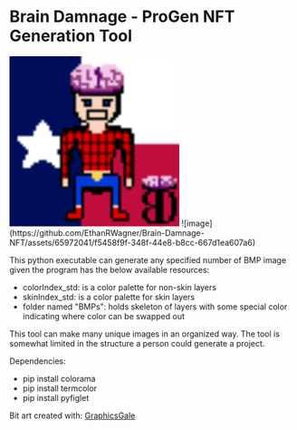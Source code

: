 # Brain Damnage - ProGen NFT Generation Tool
<img src="https://raw.githubusercontent.com/EthanRWagner/Brain-Damnage-NFT/main/imgs/samples/NFT_v1.bmp" width="300" height="300">
![image](https://github.com/EthanRWagner/Brain-Damnage-NFT/assets/65972041/f5458f9f-348f-44e8-b8cc-667d1ea607a6)

This python executable can generate any specified number of BMP image given the program has the below available resources:
* colorIndex_std: is a color palette for non-skin layers
* skinIndex_std: is a color palette for skin layers
* folder named "BMPs": holds skeleton of layers with some special color indicating where color can be swapped out

This tool can make many unique images in an organized way. The tool is somewhat limited in the structure a person could generate a project.

Dependencies:
* pip install colorama
* pip install termcolor
* pip install pyfiglet

Bit art created with: [GraphicsGale](https://graphicsgale.com/us/)
